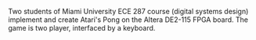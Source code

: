 Two students of Miami University ECE 287 course (digital systems design) implement and create Atari's Pong on the Altera DE2-115 FPGA board. The game is two player, interfaced by a keyboard.